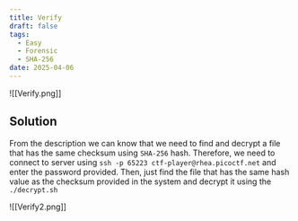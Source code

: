 ```yaml
---
title: Verify
draft: false
tags:
  - Easy
  - Forensic
  - SHA-256
date: 2025-04-06
---
```

![[Verify.png]]
## Solution
From the description we can know that we need to find and decrypt a file that has the same checksum using `SHA-256` hash. Therefore, we need to connect to server using `ssh -p 65223 ctf-player@rhea.picoctf.net` and enter the password provided. Then, just find the file that has the same hash value as the checksum provided in the system and decrypt it using the `./decrypt.sh`

![[Verify2.png]]
